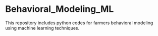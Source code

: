 # Behavioral_Modeling_ML
This repository includes python codes for farmers behavioral modeling using machine learning techniques.
